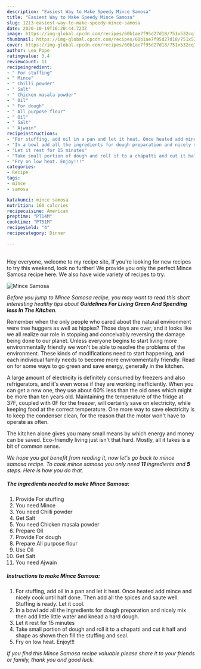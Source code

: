 ```yaml
---
description: "Easiest Way to Make Speedy Mince Samosa"
title: "Easiest Way to Make Speedy Mince Samosa"
slug: 1213-easiest-way-to-make-speedy-mince-samosa
date: 2020-10-19T16:20:44.723Z
image: https://img-global.cpcdn.com/recipes/60b1ae7f95d27d18/751x532cq70/mince-samosa-recipe-main-photo.jpg
thumbnail: https://img-global.cpcdn.com/recipes/60b1ae7f95d27d18/751x532cq70/mince-samosa-recipe-main-photo.jpg
cover: https://img-global.cpcdn.com/recipes/60b1ae7f95d27d18/751x532cq70/mince-samosa-recipe-main-photo.jpg
author: Leo Pope
ratingvalue: 3.4
reviewcount: 11
recipeingredient:
- " For stuffing"
- " Mince"
- " Chilli powder"
- " Salt"
- " Chicken masala powder"
- " Oil"
- " For dough"
- " All purpose flour"
- " Oil"
- " Salt"
- " Ajwain"
recipeinstructions:
- "For stuffing, add oil in a pan and let it heat. Once heated add mince and nicely cook until half done. Then add all the spices and saute well. Stuffing is ready. Let it cool."
- "In a bowl add all the ingredients for dough preparation and nicely mix then add little little water and knead a hard dough."
- "Let it rest for 15 minutes"
- "Take small portion of dough and roll it to a chapatti and cut it half and shape as shown then fill the stuffing and seal."
- "Fry on low heat. Enjoy!!!"
categories:
- Recipe
tags:
- mince
- samosa

katakunci: mince samosa 
nutrition: 160 calories
recipecuisine: American
preptime: "PT14M"
cooktime: "PT51M"
recipeyield: "4"
recipecategory: Dinner

---
```

<br>
Hey everyone, welcome to my recipe site, If you're looking for new recipes to try this weekend, look no further! We provide you only the perfect Mince Samosa recipe here. We also have wide variety of recipes to try.
<br>


![Mince Samosa](https://img-global.cpcdn.com/recipes/60b1ae7f95d27d18/751x532cq70/mince-samosa-recipe-main-photo.jpg)

<i>Before you jump to Mince Samosa recipe, you may want to read this short interesting healthy tips about 
<strong>Guidelines For Living Green And Spending less In The Kitchen</strong>.</i>
</br>

Remember when the only people who cared about the natural environment were tree huggers as well as hippies? Those days are over, and it looks like we all realize our role in stopping and conceivably reversing the damage being done to our planet. Unless everyone begins to start living more environmentally friendly we won't be able to resolve the problems of the environment. These kinds of modifications need to start happening, and each individual family needs to become more environmentally friendly. Read on for some ways to go green and save energy, generally in the kitchen.

A large amount of electricity is definitely consumed by freezers and also refrigerators, and it's even worse if they are working inefficiently. When you can get a new one, they use about 60% less than the old ones which might be more than ten years old. Maintaining the temperature of the fridge at 37F, coupled with 0F for the freezer, will certainly save on electricity, while keeping food at the correct temperature. One more way to save electricity is to keep the condenser clean, for the reason that the motor won't have to operate as often.

The kitchen alone gives you many small means by which energy and money can be saved. Eco-friendly living just isn't that hard. Mostly, all it takes is a bit of common sense.


<i>We hope you got benefit from reading it, now let's go back to mince samosa recipe. To cook mince samosa you only need <strong>11</strong> ingredients and <strong>5</strong> steps. Here is how you do that.
</i>

##### The ingredients needed to make Mince Samosa:

1. Provide  For stuffing
1. You need  Mince
1. You need  Chilli powder
1. Get  Salt
1. You need  Chicken masala powder
1. Prepare  Oil
1. Provide  For dough
1. Prepare  All purpose flour
1. Use  Oil
1. Get  Salt
1. You need  Ajwain


##### Instructions to make Mince Samosa:

1. For stuffing, add oil in a pan and let it heat. Once heated add mince and nicely cook until half done. Then add all the spices and saute well. Stuffing is ready. Let it cool.
1. In a bowl add all the ingredients for dough preparation and nicely mix then add little little water and knead a hard dough.
1. Let it rest for 15 minutes
1. Take small portion of dough and roll it to a chapatti and cut it half and shape as shown then fill the stuffing and seal.
1. Fry on low heat. Enjoy!!!


<i>If you find this Mince Samosa recipe valuable please share it to your friends or family, thank you and good luck.</i>
